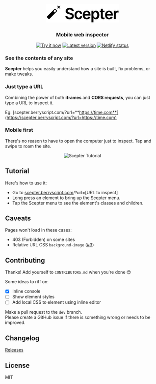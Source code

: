 <h1 align="center"><img src="/pic/scepter-logo.svg" width="236.94" height="58.44" alt="Scepter"></h1>
<p align="center">
  <h3 align="center">  
    Mobile web inspector
  </h3>
</p>

<p align="center">
  <a target='_blank' href='https://scepter.berryscript.com'><img src='https://img.shields.io/badge/Try-it%20now-brightgreen' alt='Try it now'/></a>
  <a target='_blank' href='https://github.com/barhatsor/scepter/releases'/><img src='https://img.shields.io/github/v/release/barhatsor/scepter' alt='Latest version'/></a>
  <a target='_blank' href='https://app.netlify.com/sites/scepter/deploys'><img src='https://api.netlify.com/api/v1/badges/cf90a1a9-767e-440f-974a-6ac36e37da12/deploy-status' alt='Netlify status'/></a>
</p>

### See the contents of any site

**Scepter** helps you easily understand how a site is built, fix problems, or make tweaks.

### Just type a URL

Combining the power of both **iframes** and **CORS requests**, you can just type a URL to inspect it.

Eg. [scepter.berryscript.com/?url=**https://time.com**](https://scepter.berryscript.com/?url=https://time.com)

### Mobile first

There's no reason to have to open the computer just to inspect. Tap and swipe to roam the site.

<p align="center">
  <img src="https://media.giphy.com/media/woc5Fv841xPvYR11vq/giphy-downsized-large.gif" alt="Scepter Tutorial">
</p>

## Tutorial

Here's how to use it:

- Go to [scepter.berryscript.com](https://scepter.berryscript.com)/?url=\[URL to inspect\]
- Long press an element to bring up the Scepter menu.
- Tap the Scepter menu to see the element's classes and children.

## Caveats

Pages won't load in these cases:

- 403 (Forbidden) on some sites
- Relative URL CSS `background-image` ([#3](https://github.com/barhatsor/scepter/issues/3))

## Contributing

Thanks! Add yourself to `CONTRIBUTORS.md` when you're done 😊

Some ideas to riff on:

- [x] Inline console
- [ ] Show element styles
- [ ] Add local CSS to element using inline editor

Make a pull request to the `dev` branch.  
Please create a GitHub issue if there is something wrong or needs to be improved.

## Changelog

[Releases](https://github.com/barhatsor/scepter/releases)

## License

MIT

